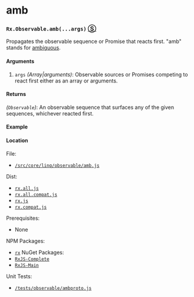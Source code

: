 # amb

<rx-marbles key="amb"></rx-marbles>

### `Rx.Observable.amb(...args)` [&#x24C8;](https://github.com/Reactive-Extensions/RxJS/blob/master/src/core/linq/observable/amb.js "View in source")

Propagates the observable sequence or Promise that reacts first. "amb" stands for [ambiguous](http://blogs.msdn.com/b/jeffva/archive/2009/11/18/amb-materialize-and-dematerialize.aspx).

#### Arguments
1. `args` *(Array|arguments)*: Observable sources or Promises competing to react first either as an array or arguments.

#### Returns
*(`Observable`)*: An observable sequence that surfaces any of the given sequences, whichever reacted first.

#### Example

[](http://jsbin.com/joviwu/1/embed?js,console)

#### Location

File:
- [`/src/core/linq/observable/amb.js`](https://github.com/Reactive-Extensions/RxJS/blob/master/src/core/linq/observable/amb.js)

Dist:
- [`rx.all.js`](https://github.com/Reactive-Extensions/RxJS/blob/master/dist/rx.all.js)
- [`rx.all.compat.js`](https://github.com/Reactive-Extensions/RxJS/blob/master/dist/rx.all.compat.js)
- [`rx.js`](https://github.com/Reactive-Extensions/RxJS/blob/master/dist/rx.js)
- [`rx.compat.js`](https://github.com/Reactive-Extensions/RxJS/blob/master/dist/rx.compat.js)

Prerequisites:
- None

NPM Packages:
- [`rx`](https://www.npmjs.org/package/rx)
NuGet Packages:
- [`RxJS-Complete`](http://www.nuget.org/packages/RxJS-Complete/)
- [`RxJS-Main`](http://www.nuget.org/packages/RxJS-Main/)

Unit Tests:
- [`/tests/observable/ambproto.js`](https://github.com/Reactive-Extensions/RxJS/blob/master/tests/observable/ambproto.js)
